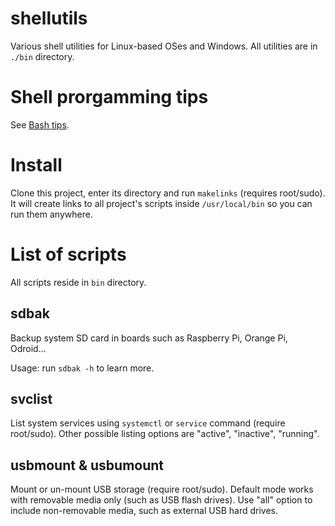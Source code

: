 # shellutils
Various shell utilities for Linux-based OSes and Windows. All utilities are in `./bin` directory.

# Shell prorgamming tips
See [Bash tips](https://github.com/tariusagi/productivity-tips/tree/main/bash).

# Install
Clone this project, enter its directory and run `makelinks` (requires root/sudo). It will create links to all project's scripts inside `/usr/local/bin` so you can run them anywhere.

# List of scripts
All scripts reside in `bin` directory.

## sdbak
Backup system SD card in boards such as Raspberry Pi, Orange Pi, Odroid... 

Usage: run `sdbak -h` to learn more.

## svclist
List system services using `systemctl` or `service` command (require root/sudo). Other possible listing options are "active", "inactive", "running".

## usbmount & usbumount
Mount or un-mount USB storage (require root/sudo). Default mode works with removable media only (such as USB flash drives). Use "all" option to include non-removable media, such as external USB hard drives.
